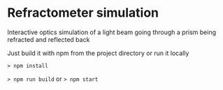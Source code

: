 # Refractometer simulation

Interactive optics simulation of a light beam going through a prism being refracted and reflected back

Just build it with npm from the project directory or run it locally

`> npm install`

`> npm run build` or `> npm start`
